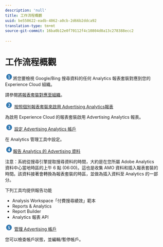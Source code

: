 ```yaml
---
description: 'null'
title: 工作流程概觀
uuid: be550622-eadb-4062-a0cb-2d66b2ddca92
translation-type: tm+mt
source-git-commit: 16ba0b12e0f70112f4c10804d0a13c278388ecc2

---
```



# 工作流程概觀

![](assets/step1_icon.png)將您要檢視 Google/Bing 搜尋資料的任何 Analytics 報表套裝對應到您的 Experience Cloud 組織。

請參閱[將報表套裝對應至組織](https://marketing.adobe.com/resources/help/en_US/mcloud/map-report-suite.html)。

![](assets/step2_icon.png) [按照個別報表套裝來啟用 Advertising Analytics報表](/help/integrate/c-advertising-analytics/c-adanalytics-workflow/aa-provision-rs.md)

為啟用 Experience Cloud 的報表套裝啟用 Advertising Analytics 報表。

![](assets/step3_icon.png) [設定 Advertising Analytics 帳戶](/help/integrate/c-advertising-analytics/c-adanalytics-workflow/aa-create-ad-account.md)

在 Analytics 管理工具中設定。

![](assets/step4_icon.png)[報告 Analytics 的 Advertising 資料](/help/integrate/c-advertising-analytics/c-adanalytics-workflow/aa-report-ad-data-an.md)

注意：系統從搜尋引擎提取搜尋資料的時間，大約是在您所屬 Adobe Analytics 資料中心當地時區的上午 6 點 (06:00)。這也是收集 AMO 資料和插入報表套裝的時間。該資料接著會轉換為報表套裝的時區，並做為插入資料至 Analytics 的一部分。

下列工具均提供報告功能

* Analysis Workspace「付費搜尋績效」範本
* Reports &amp; Analytics
* Report Builder
* Analytics 報表 API

![](assets/step5_icon.png) [管理 Advertising 帳戶](/help/integrate/c-advertising-analytics/c-adanalytics-workflow/aa-manage-ad-accounts.md)

您可以檢查帳戶狀態，並編輯/暫停帳戶。
